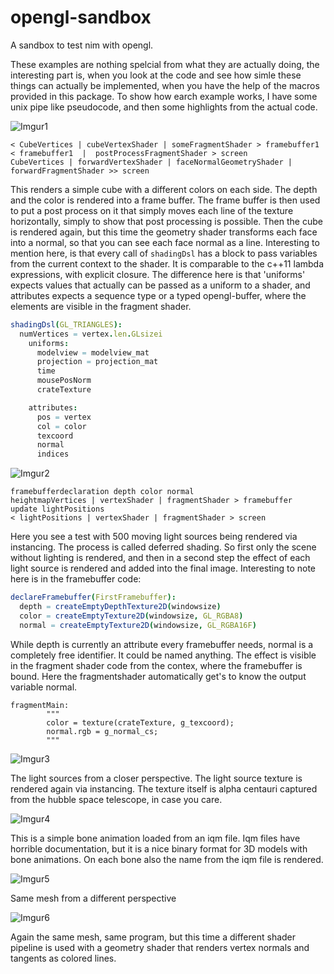# opengl-sandbox
A sandbox to test nim with opengl.

These examples are nothing spelcial from what they are actually doing, the interesting part is, when you look at the code and see how simle these things can actually be implemented, when you have the help of the macros provided in this package. To show how earch example works, I have some unix pipe like pseudocode, and then some highlights from the actual code.

![Imgur1](http://i.imgur.com/zHnLCqd.png)


```
< CubeVertices | cubeVertexShader | someFragmentShader > framebuffer1
< framebuffer1  |  postProcessFragmentShader > screen
CubeVertices | forwardVertexShader | faceNormalGeometryShader | forwardFragmentShader >> screen
```

This renders a simple cube with a different colors on each side. The depth and the color is rendered into a frame buffer. The frame buffer is then used to put a post process on it that simply moves each line of the texture horizontally, simply to show that post processing is possible. Then the cube is rendered again, but this time the geometry shader transforms each face into a normal, so that you can see each face normal as a line. Interesting to mention here, is that every call of `shadingDsl` has a block to pass variables from the current context to the shader. It is comparable to the c++11 lambda expressions, with explicit closure. The difference here is that 'uniforms' expects values that actually can be passed as a uniform to a shader, and attributes expects a sequence type or a typed opengl-buffer, where the elements are visible in the fragment shader.

```Nim
shadingDsl(GL_TRIANGLES):
  numVertices = vertex.len.GLsizei
    uniforms:
      modelview = modelview_mat
      projection = projection_mat
      time
      mousePosNorm
      crateTexture

    attributes:
      pos = vertex
      col = color
      texcoord
      normal
      indices
```

![Imgur2](http://i.imgur.com/eF45VTy.png)

```
framebufferdeclaration depth color normal
heightmapVertices | vertexShader | fragmentShader > framebuffer
update lightPositions
< lightPositions | vertexShader | fragmentShader > screen
```

Here you see a test with 500 moving light sources being rendered via instancing. The process is called deferred shading. So first only the scene without lighting is rendered, and then in a second step the effect of each light source is rendered and added into the final image. Interesting to note here is in the framebuffer code:

```Nim
declareFramebuffer(FirstFramebuffer):
  depth = createEmptyDepthTexture2D(windowsize)
  color = createEmptyTexture2D(windowsize, GL_RGBA8)
  normal = createEmptyTexture2D(windowsize, GL_RGBA16F)
```

While depth is currently an attribute every framebuffer needs, normal is a completely free identifier. It could be named anything. The effect is visible in the fragment shader code from the contex, where the framebuffer is bound. Here the fragmentshader automatically get's to know the output variable normal.

```
fragmentMain:
        """
        color = texture(crateTexture, g_texcoord);
        normal.rgb = g_normal_cs;
        """
```

![Imgur3](http://i.imgur.com/Z1OCZip.jpg)

The light sources from a closer perspective. The light source texture is rendered again via instancing. The texture itself is alpha centauri captured from the hubble space telescope, in case you care.

![Imgur4](http://i.imgur.com/ZoEAQEe.png)

This is a simple bone animation loaded from an iqm file. Iqm files have horrible documentation, but it is a nice binary format for 3D models with bone animations. On each bone also the name from the iqm file is rendered.

![Imgur5](http://i.imgur.com/YENpsbQ.png)

Same mesh from a different perspective

![Imgur6](http://i.imgur.com/70TDgF0.png)

Again the same mesh, same program, but this time a different shader pipeline is used with a geometry shader that renders vertex normals and tangents as colored lines.

